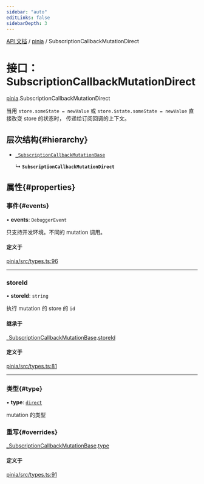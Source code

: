 ```yaml
---
sidebar: "auto"
editLinks: false
sidebarDepth: 3
---
```


[API 文档](../index.md) / [pinia](../modules/pinia.md) / SubscriptionCallbackMutationDirect

# 接口：SubscriptionCallbackMutationDirect

[pinia](../modules/pinia.md).SubscriptionCallbackMutationDirect

当用 `store.someState = newValue` 
或 `store.$state.someState = newValue` 直接改变 store 的状态时，
传递给订阅回调的上下文。

## 层次结构{#hierarchy}

- [`_SubscriptionCallbackMutationBase`](pinia._SubscriptionCallbackMutationBase.md)

  ↳ **`SubscriptionCallbackMutationDirect`**

## 属性{#properties}

### 事件{#events}

• **events**: `DebuggerEvent`

只支持开发环境。不同的 mutation 调用。

#### 定义于

[pinia/src/types.ts:96](https://github.com/posva/pinia/blob/46c50b2/packages/pinia/src/types.ts#L96)

___

### storeId

• **storeId**: `string`

执行 mutation 的 store 的 `id`

#### 继承于

[_SubscriptionCallbackMutationBase](pinia._SubscriptionCallbackMutationBase.md).[storeId](pinia._SubscriptionCallbackMutationBase.md#storeid)

#### 定义于

[pinia/src/types.ts:81](https://github.com/posva/pinia/blob/46c50b2/packages/pinia/src/types.ts#L81)

___

### 类型{#type}

• **type**: [`direct`](../enums/pinia.MutationType.md#direct)

mutation 的类型

### 重写{#overrides}

[_SubscriptionCallbackMutationBase](pinia._SubscriptionCallbackMutationBase.md).[type](pinia._SubscriptionCallbackMutationBase.md#type)

#### 定义于

[pinia/src/types.ts:91](https://github.com/posva/pinia/blob/46c50b2/packages/pinia/src/types.ts#L91)
